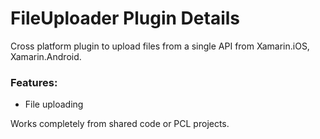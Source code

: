 # FileUploader Plugin Details

Cross platform plugin to upload files from a single API from Xamarin.iOS, Xamarin.Android.

### Features:
* File uploading

Works completely from shared code or PCL projects.